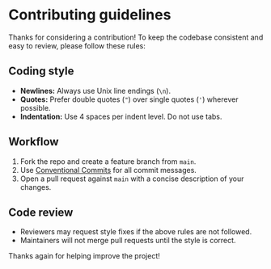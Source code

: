 # Contributing guidelines

Thanks for considering a contribution! To keep the codebase consistent and easy to review, please follow these rules:

## Coding style

- **Newlines:** Always use Unix line endings (`\n`).
- **Quotes:** Prefer double quotes (`"`) over single quotes (`'`) wherever possible.
- **Indentation:** Use 4 spaces per indent level. Do not use tabs.

## Workflow

1. Fork the repo and create a feature branch from `main`.
2. Use [Conventional Commits](https://www.conventionalcommits.org/) for all commit messages.
3. Open a pull request against `main` with a concise description of your changes.

## Code review

- Reviewers may request style fixes if the above rules are not followed.
- Maintainers will not merge pull requests until the style is correct.

Thanks again for helping improve the project!
